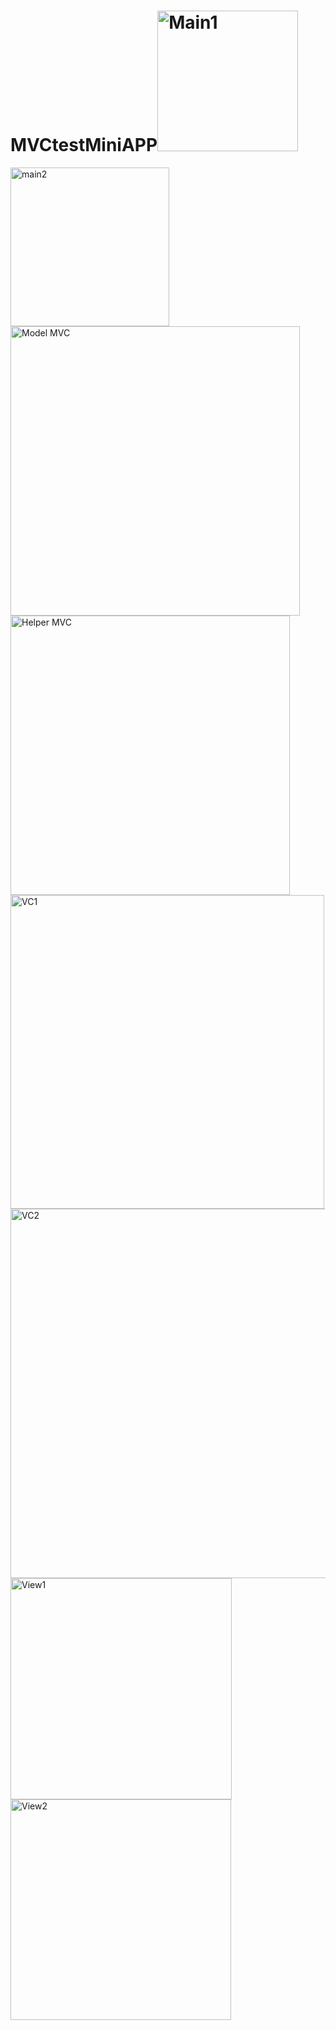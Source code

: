# MVCtestMiniAPP<img width="225" alt="Main1" src="https://user-images.githubusercontent.com/103481753/174068457-0b254b17-c5d0-4e5d-b8ff-6e5f0f4bb9a9.png">
<img width="254" alt="main2" src="https://user-images.githubusercontent.com/103481753/174068475-b7cf5d36-0704-4b85-a111-6dff872c6174.png">
<img width="463" alt="Model MVC" src="https://user-images.githubusercontent.com/103481753/174068512-29ae0cee-8253-4f8e-a203-7ded50a503c4.png">
<img width="447" alt="Helper MVC" src="https://user-images.githubusercontent.com/103481753/174068519-d7fec1d8-28b9-4855-b55a-479247311529.png">
<img width="502" alt="VC1" src="https://user-images.githubusercontent.com/103481753/174068529-12c17c41-075f-49b8-a49a-de3c1472360c.png">
<img width="591" alt="VC2" src="https://user-images.githubusercontent.com/103481753/174068536-fa683e0f-007f-4883-9a0d-0c613fe8ab2f.png">
<img width="354" alt="View1" src="https://user-images.githubusercontent.com/103481753/174068544-6ccca32d-5700-4ca8-b3fb-3ce3572ca6a7.png">
<img width="353" alt="View2" src="https://user-images.githubusercontent.com/103481753/174068553-73f3f0f1-6243-4bc2-9af2-d9004f5597b3.png">

